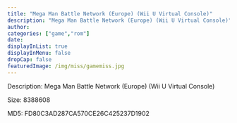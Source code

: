 ```yaml
---
title: "Mega Man Battle Network (Europe) (Wii U Virtual Console)"
description: "Mega Man Battle Network (Europe) (Wii U Virtual Console)"
author: 
categories: ["game","rom"]
date: 
displayInList: true
displayInMenu: false
dropCap: false
featuredImage: /img/miss/gamemiss.jpg
---
```


Description: Mega Man Battle Network (Europe) (Wii U Virtual Console)

Size: 8388608

MD5: FD80C3AD287CA570CE26C425237D1902

